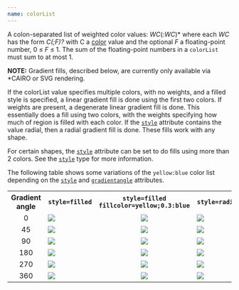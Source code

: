 ```yaml
---
name: colorList
---
```

A colon-separated list of weighted color values: _WC_(:_WC_)\* where each
_WC_ has the form _C(;F)?_ with C a [color](#k:color) value and the optional
_F_ a floating-point number, 0 ≤ _F_ ≤ 1\. The sum of the floating-point
numbers in a `colorList` must sum to at most 1.

**NOTE:** Gradient fills, described below, are currently only available via
*CAIRO or SVG rendering.

If the colorList value specifies multiple colors, with no weights, and a
filled style is specified, a linear gradient fill is done using the first two
colors. If weights are present, a degenerate linear gradient fill is done.
This essentially does a fill using two colors, with the weights specifying
how much of region is filled with each color. If the [`style`](#d:style)
attribute contains the value radial, then a radial gradient fill is done.
These fills work with any shape.

For certain shapes, the [`style`](#d:style) attribute can be set to do fills
using more than 2 colors. See the [`style`](#d:style) type for more
information.

The following table shows some variations of the `yellow:blue` color list
depending on the [`style`](#d:style) and [`gradientangle`](#d:gradientangle)
attributes.

<TABLE>
  <TR>
    <TH>Gradient angle</TH>
    <TH><code>style=filled</code></TH>
    <TH><code>style=filled<br>fillcolor=yellow;0.3:blue</code></TH>
    <TH><code>style=radial</code></TH>
  </TR>
  <TR>
    <TD STYLE="text-align: center;">0</TD>
    <TD><IMG SRC="g_lin0.png"></TD>
    <TD STYLE="text-align: center;"><IMG SRC="g_wlin0.png"></TD>
    <TD><IMG SRC="g_rad0.png"></TD>
  </TR>
  <TR>
    <TD STYLE="text-align: center;">45</TD>
    <TD><IMG SRC="g_lin45.png"></TD>
    <TD STYLE="text-align: center;"><IMG SRC="g_wlin45.png"></TD>
    <TD><IMG SRC="g_rad45.png"></TD>
  </TR>
  <TR>
    <TD STYLE="text-align: center;">90</TD>
    <TD><IMG SRC="g_lin90.png"></TD>
    <TD STYLE="text-align: center;"><IMG SRC="g_wlin90.png"></TD>
    <TD><IMG SRC="g_rad90.png"></TD>
  </TR>
  <TR>
    <TD STYLE="text-align: center;">180</TD>
    <TD><IMG SRC="g_lin180.png"></TD>
    <TD STYLE="text-align: center;"><IMG SRC="g_wlin180.png"></TD>
    <TD><IMG SRC="g_rad180.png"></TD>
  </TR>
  <TR>
    <TD STYLE="text-align: center;">270</TD>
    <TD><IMG SRC="g_lin270.png"></TD>
    <TD STYLE="text-align: center;"><IMG SRC="g_wlin270.png"></TD>
    <TD><IMG SRC="g_rad270.png"></TD>
  </TR>
  <TR>
    <TD STYLE="text-align: center;">360</TD>
    <TD><IMG SRC="g_lin360.png"></TD>
    <TD STYLE="text-align: center;"><IMG SRC="g_wlin360.png"></TD>
    <TD><IMG SRC="g_rad360.png"></TD>
  </TR>
</TABLE>

